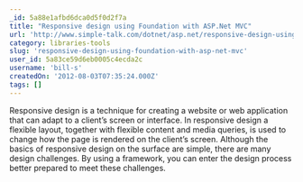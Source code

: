 ```yaml
---
_id: 5a88e1afbd6dca0d5f0d2f7a
title: "Responsive design using Foundation with ASP.Net MVC"
url: 'http://www.simple-talk.com/dotnet/asp.net/responsive-design-using-foundation-with-asp.net-mvc/'
category: libraries-tools
slug: 'responsive-design-using-foundation-with-asp-net-mvc'
user_id: 5a83ce59d6eb0005c4ecda2c
username: 'bill-s'
createdOn: '2012-08-03T07:35:24.000Z'
tags: []
---
```


Responsive design is a technique for creating a website or web application that can adapt to a client’s screen or interface. In responsive design a flexible layout, together with flexible content and media queries, is used to change how the page is rendered on the client’s screen. Although the basics of responsive design on the surface are simple, there are many design challenges. By using a framework, you can enter the design process better prepared to meet these challenges.

